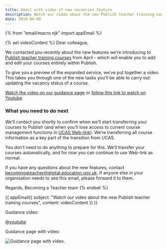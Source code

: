 ```yaml
---
title: Email with video of new vacancies feature
description: Watch our video about the new Publish teacher training courses.
date: 2019-04-08
---
```


{% from "email/macro.njk" import appEmail %}

{% set videoContent %}
Dear colleague,

We contacted you recently about the new features we’re introducing to [Publish teacher training courses](https://publish-teacher-training-courses.education.gov.uk) from April - which will enable you to add and edit your courses entirely within Publish.

To give you a preview of the expanded service, we’ve put together a video. This takes you through one of the new tasks you’ll be able to carry out: updating the vacancy status of a course.

[Watch the video on our guidance page](https://www.publish-teacher-training-courses.service.gov.uk/guidance) or [follow this link to watch on Youtube](https://www.youtube.com/watch?v=nxmtXGy1cCY&feature=youtu.be)

### What you need to do next

We’ll contact you shortly to confirm when we’ll start transferring your courses to Publish (and when you’ll lose access to current course management functions in [UCAS Web-link](https://www.ucas.com/sign-web-link)). We’re transferring all course information as a key part of the transition from UCAS.

You don’t need to do anything to prepare for this. We’ll transfer your courses automatically, and for now you can continue to use Web-link as normal.

If you have any questions about the new features, contact <becomingateacher@digital.education.gov.uk>. If anyone else in your organisation needs to see this email, please forward it to them.

Regards,
Becoming a Teacher team
{% endset %}

{{ appEmail({
  subject: "Watch our video about the new Publish teacher training courses",
  content: videoContent
}) }}

Guidance video:

@[youtube](https://www.youtube.com/watch?v=nxmtXGy1cCY)

Guidance page with video:

![Guidance page with video.](guidance-for-publish-teacher-training-courses.png "")
